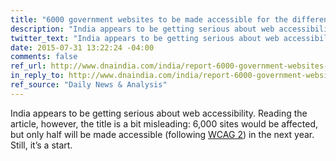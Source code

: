 ```yaml
---
title: "6000 government websites to be made accessible for the differently-abled"
description: "India appears to be getting serious about web accessibility."
twitter_text: "India appears to be getting serious about web accessibility."
date: 2015-07-31 13:22:24 -04:00
comments: false
ref_url: http://www.dnaindia.com/india/report-6000-government-websites-to-be-made-accessible-for-the-differently-abled-2108182
in_reply_to: http://www.dnaindia.com/india/report-6000-government-websites-to-be-made-accessible-for-the-differently-abled-2108182
ref_source: "Daily News & Analysis"
---
```


India appears to be getting serious about web accessibility. Reading the article, however, the title is a bit misleading: 6,000 sites would be affected, but only half will be made accessible (following [WCAG 2](http://www.w3.org/TR/WCAG20/)) in the next year. Still, it’s a start.